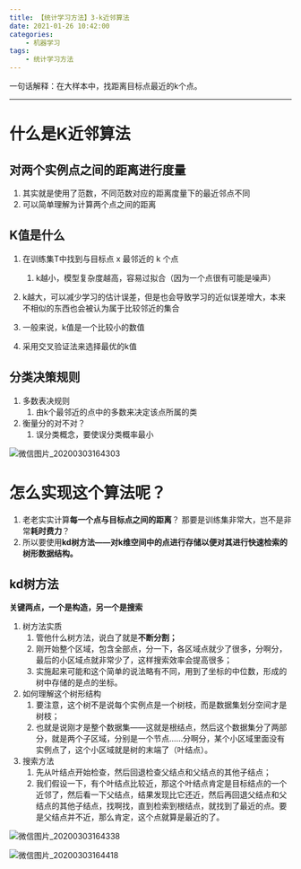 ```yaml
---
title: 【统计学习方法】3-k近邻算法
date: 2021-01-26 10:42:00
categories:
	- 机器学习
tags:
	- 统计学习方法
---
```


一句话解释：在大样本中，找距离目标点最近的k个点。

---

# 什么是K近邻算法

## 对两个实例点之间的距离进行度量

1. 其实就是使用了范数，不同范数对应的距离度量下的最近邻点不同
2. 可以简单理解为计算两个点之间的距离

<!--more-->

## K值是什么

1. 在训练集T中找到与目标点 x 最邻近的 k 个点

   1. k越小，模型复杂度越高，容易过拟合（因为一个点很有可能是噪声）
2. k越大，可以减少学习的估计误差，但是也会导致学习的近似误差增大，本来不相似的东西也会被认为属于比较邻近的集合
   
2. 一般来说，k值是一个比较小的数值

3. 采用交叉验证法来选择最优的k值

## 分类决策规则

1. 多数表决规则
   1. 由k个最邻近的点中的多数来决定该点所属的类
2. 衡量分的对不对？
   1. 误分类概念，要使误分类概率最小

![微信图片_20200303164303](https://typoraim.oss-cn-shanghai.aliyuncs.com/image/微信图片_20200303164303.jpg)

# 怎么实现这个算法呢？

1. 老老实实计算**每一个点与目标点之间的距离**？
   那要是训练集非常大，岂不是非常**耗时费力**？
2. 所以要使用**kd树方法——对k维空间中的点进行存储以便对其进行快速检索的树形数据结构。**

## kd树方法

**关键两点，一个是构造，另一个是搜索**

1. 树方法实质
   1. 管他什么树方法，说白了就是**不断分割；**
   2. 刚开始整个区域，包含全部点，分一下，各区域点就少了很多，分啊分，最后的小区域点就非常少了，这样搜索效率会提高很多；
   3. 实施起来可能和这个简单的说法略有不同，用到了坐标的中位数，形成的树中存储的是点的坐标。
2. 如何理解这个树形结构
   1. 要注意，这个树不是说每个实例点是一个树枝，而是数据集划分空间才是树枝；
   2. 也就是说刚才是整个数据集——这就是根结点，然后这个数据集分了两部分，就是两个子区域，分别是一个节点……分啊分，某个小区域里面没有实例点了，这个小区域就是树的末端了（叶结点）。
3. 搜索方法
   1. 先从叶结点开始检查，然后回退检查父结点和父结点的其他子结点；
   2. 我们假设一下，有个叶结点比较近，那这个叶结点肯定是目标结点的一个近邻了，然后看一下父结点，结果发现比它还近，然后再回退父结点和父结点的其他子结点，找啊找，直到检索到根结点，就找到了最近的点。要是父结点并不近，那么肯定，这个点就算是最近的了。

![微信图片_20200303164338](https://typoraim.oss-cn-shanghai.aliyuncs.com/image/微信图片_20200303164339.jpg)

![微信图片_20200303164418](https://typoraim.oss-cn-shanghai.aliyuncs.com/image/微信图片_20200303164418.jpg)